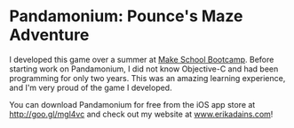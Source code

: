 # Pandamonium: Pounce's Maze Adventure

I developed this game over a summer at <a href = https://www.makeschool.com/>Make School Bootcamp</a>. Before starting work on Pandamonium, I did not know Objective-C and had been programming for only two years. This was an amazing learning experience, and I'm very proud of the game I developed.

You can download Pandamonium for free from the iOS app store at http://goo.gl/mgl4vc and check out my website at www.erikadains.com!
